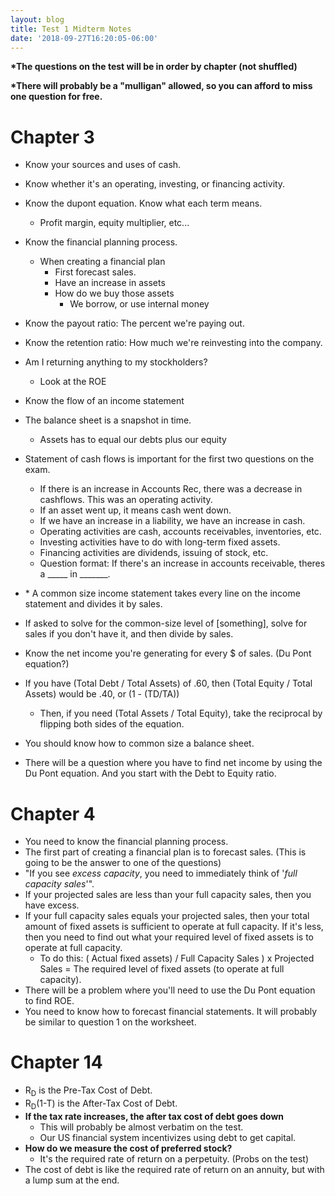 ```yaml
---
layout: blog
title: Test 1 Midterm Notes
date: '2018-09-27T16:20:05-06:00'
---
```

**\*The questions on the test will be in order by chapter (not shuffled)**

**\*There will probably be a "mulligan" allowed, so you can afford to miss one question for free.**

# Chapter 3

* Know your sources and uses of cash. 
* Know whether it's an operating, investing, or financing activity.
* Know the dupont equation. Know what each term means.
  * Profit margin, equity multiplier, etc...
* Know the financial planning process.
  * When creating a financial plan
    * First forecast sales.
    * Have an increase in assets
    * How do we buy those assets
      * We borrow, or use internal money
* Know the payout ratio: The percent we're paying out.
* Know the retention ratio: How much we're reinvesting into the company.
* Am I returning anything to my stockholders?
  * Look at the ROE

* Know the flow of an income statement
* The balance sheet is a snapshot in time.
  * Assets has to equal our debts plus our equity
* Statement of cash flows is important for the first two questions on the exam.
  * If there is an increase in Accounts Rec, there was a decrease in cashflows. This was an operating activity.
  * If an asset went up, it means cash went down.
  * If we have an increase in a liability, we have an increase in cash. 
  * Operating activities are cash, accounts receivables, inventories, etc.
  * Investing activities have to do with long-term fixed assets. 
  * Financing activities are dividends, issuing of stock, etc.
  * Question format: If there's an increase in accounts receivable, theres a \_\_\_\_\_ in \_\_\_\_\___.
* \* A common size income statement takes every line on the income statement and divides it by sales.
* If asked to solve for the common-size level of \[something], solve for sales if you don't have it, and then divide by sales.
* Know the net income you're generating for every $ of sales. (Du Pont equation?)
* If you have (Total Debt / Total Assets) of .60, then (Total Equity / Total Assets) would be .40, or (1 - (TD/TA))
  * Then, if you need (Total Assets / Total Equity), take the reciprocal by flipping both sides of the equation.
* You should know how to common size a balance sheet.
* There will be a question where you have to find net income by using the Du Pont equation. And you start with the Debt to Equity ratio. 

# Chapter 4

* You need to know the financial planning process.
* The first part of creating a financial plan is to forecast sales. (This is going to be the answer to one of the questions)
* "If you see _excess capacity_, you need to immediately think of '_full capacity sales_'".
* If your projected sales are less than your full capacity sales, then you have excess. 
* If your full capacity sales equals your projected sales, then your total amount of fixed assets is sufficient to operate at full capacity. If it's less, then you need to find out what your required level of fixed assets is to operate at full capacity.
  * To do this: ( Actual fixed assets) / Full Capacity Sales ) x Projected Sales = The required level of fixed assets (to operate at full capacity).
* There will be a problem where you'll need to use the Du Pont equation to find ROE.
* You need to know how to forecast financial statements. It will probably be similar to question 1 on the worksheet.

# Chapter 14

* R<sub>D</sub> is the Pre-Tax Cost of Debt.
* R<sub>D</sub>(1-T) is the After-Tax Cost of Debt.
* **If the tax rate increases, the after tax cost of debt goes down**
  * This will probably be almost verbatim on the test.
  * Our US financial system incentivizes using debt to get capital.
* **How do we measure the cost of preferred stock?**
  * It's the required rate of return on a perpetuity. (Probs on the test)
* The cost of debt is like the required rate of return on an annuity, but with a lump sum at the end.

